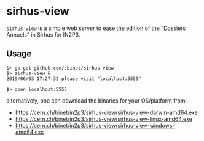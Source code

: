 # sirhus-view

`sirhus-view` is a simple web server to ease the edition of the "Dossiers Annuels" in Sirhus for IN2P3.

## Usage

```
$> go get github.com/sbinet/sirhus-view
$> sirhus-view &
2019/06/03 17:27:32 please visit "localhost:5555"

$> open localhost:5555
```

alternatively, one can download the binaries for your OS/platform from:

- https://cern.ch/binet/in2p3/sirhus-view/sirhus-view-darwin-amd64.exe
- https://cern.ch/binet/in2p3/sirhus-view/sirhus-view-linux-amd64.exe
- https://cern.ch/binet/in2p3/sirhus-view/sirhus-view-windows-amd64.exe
